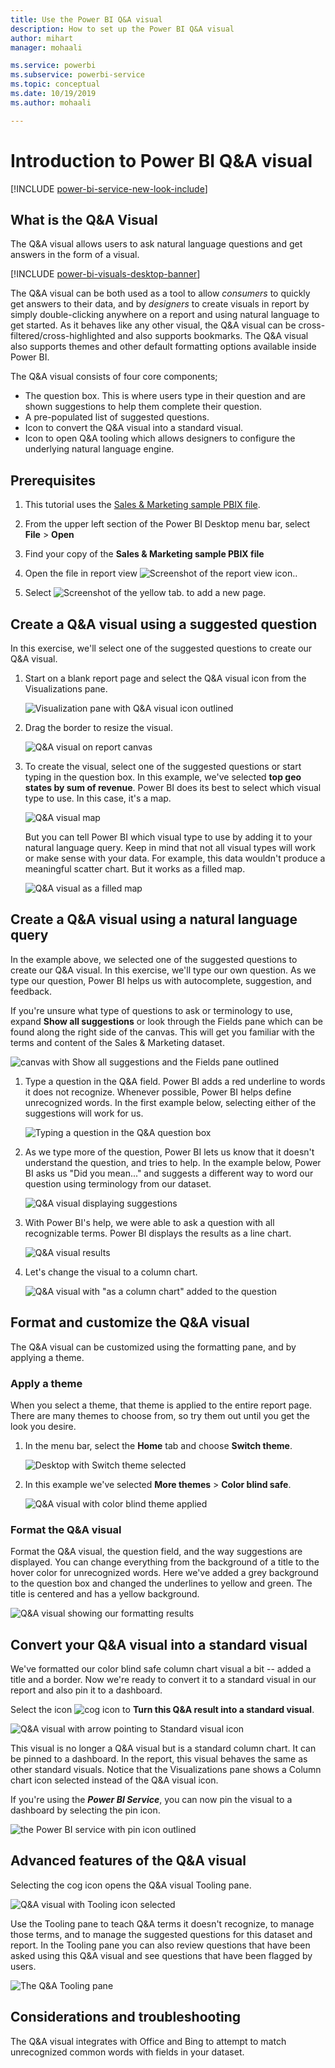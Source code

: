 ```yaml
---
title: Use the Power BI Q&A visual
description: How to set up the Power BI Q&A visual
author: mihart
manager: mohaali

ms.service: powerbi
ms.subservice: powerbi-service
ms.topic: conceptual
ms.date: 10/19/2019
ms.author: mohaali

---
```

# Introduction to Power BI Q&A visual

[!INCLUDE [power-bi-service-new-look-include](../includes/power-bi-service-new-look-include.md)]

## What is the Q&A Visual

The Q&A visual allows users to ask natural language questions and get answers in the form of a visual. 

<!--![Q&A Visual Walkthrough](../natural-language/media/qna-visual-walkthrough.gif) -->

[!INCLUDE [power-bi-visuals-desktop-banner](../includes/power-bi-visuals-desktop-banner.md)]

The Q&A visual can be both used as a tool to allow *consumers* to quickly get answers to their data, and by *designers* to create visuals in report by simply double-clicking anywhere on a report and using natural language to get started. As it behaves like any other visual, the Q&A visual can be cross-filtered/cross-highlighted and also supports bookmarks. The Q&A visual also supports themes and other default formatting options available inside Power BI.

The Q&A visual consists of four core components;

- The question box. This is where users type in their question and are shown suggestions to help them complete their question.
- A pre-populated list of suggested questions.
- Icon to convert the Q&A visual into a standard visual. 
- Icon to open Q&A tooling which allows designers to configure the underlying natural language engine.

## Prerequisites

1. This tutorial uses the [Sales & Marketing sample PBIX file](http://download.microsoft.com/download/9/7/6/9767913A-29DB-40CF-8944-9AC2BC940C53/Sales%20and%20Marketing%20Sample%20PBIX.pbix). 

1. From the upper left section of the Power BI Desktop menu bar, select **File** > **Open**
   
2. Find your copy of the **Sales & Marketing sample PBIX file**

1. Open the file in report view ![Screenshot of the report view icon.](media/power-bi-visualization-kpi/power-bi-report-view.png).

1. Select ![Screenshot of the yellow tab.](media/power-bi-visualization-kpi/power-bi-yellow-tab.png) to add a new page.


<!--If you see an error when creating a Q&A visual, be sure to check out the [limitations](../natural-language/qna-limitations.md) section to see if the datasource configuration is supported.-->

## Create a Q&A visual using a suggested question
In this exercise, we'll select one of the suggested questions to create our Q&A visual. 

1. Start on a blank report page and select the Q&A visual icon from the Visualizations pane.

    ![Visualization pane with Q&A visual icon outlined](media/power-bi-visualization-q-and-a/power-bi-icon.png)

2. Drag the border to resize the visual.

    ![Q&A visual on report canvas](media/power-bi-visualization-q-and-a/power-bi-qna.png)

3. To create the visual, select one of the suggested questions or start typing in the question box. In this example, we've selected **top geo states by sum of revenue**. Power BI does its best to select which visual type to use. In this case, it's a map.

    ![Q&A visual map](media/power-bi-visualization-q-and-a/power-bi-map.png)

    But you can tell Power BI which visual type to use by adding it to your natural language query. Keep in mind that not all visual types will work or make sense with your data. For example, this data wouldn't produce a meaningful scatter chart. But it works as a filled map.

    ![Q&A visual as a filled map](media/power-bi-visualization-q-and-a/power-bi-specify-map.png)

## Create a Q&A visual using a natural language query
In the example above, we selected one of the suggested questions to create our Q&A visual.  In this exercise, we'll type our own question. As we type our question, Power BI helps us with autocomplete, suggestion, and feedback.

If you're unsure what type of questions to ask or terminology to use, expand **Show all suggestions** or look through the Fields pane which can be found along the right side of the canvas. This will get you familiar with the terms and content of the Sales & Marketing dataset.

![canvas with Show all suggestions and the Fields pane outlined](media/power-bi-visualization-q-and-a/power-bi-terminology.png)


1. Type a question in the Q&A field. Power BI adds a red underline to words it does not recognize. Whenever possible, Power BI helps define unrecognized words.  In the first example below, selecting either of the suggestions will work for us.  

    ![Typing a question in the Q&A question box](media/power-bi-visualization-q-and-a/power-bi-red-suggest.png)

2. As we type more of the question, Power BI lets us know that it doesn't understand the question, and tries to help. In the example below, Power BI asks us "Did you mean..." and suggests a different way to word our question using terminology from our dataset. 

    ![Q&A visual displaying suggestions](media/power-bi-visualization-q-and-a/power-bi-define.png)

5. With Power BI's help, we were able to ask a question with all recognizable terms. Power BI displays the results as a line chart. 

    ![Q&A visual results](media/power-bi-visualization-q-and-a/power-bi-type.png)


6. Let's change the visual to a column chart. 

    ![Q&A visual with "as a column chart" added to the question](media/power-bi-visualization-q-and-a/power-bi-specify-visual.png)

## Format and customize the Q&A visual
The Q&A visual can be customized using the formatting pane, and by applying a theme. 

### Apply a theme
When you select a theme, that theme is applied to the entire report page. There are many themes to choose from, so try them out until you get the look you desire. 

1. In the menu bar, select the **Home** tab and choose **Switch theme**. 

    ![Desktop with Switch theme selected](media/power-bi-visualization-q-and-a/power-bi-themes.png)

    
    
2. In this example we've selected **More themes** > **Color blind safe**.

    ![Q&A visual with color blind theme applied](media/power-bi-visualization-q-and-a/power-bi-color-blind.png)

### Format the Q&A visual
Format the Q&A visual, the question field, and the way suggestions are displayed. You can change everything from the background of a title to the hover color for unrecognized words. Here we've added a grey background to the question box and changed the underlines to yellow and green. The title is centered and has a yellow background. 

![Q&A visual showing our formatting results](media/power-bi-visualization-q-and-a/power-bi-q-and-a-format.png)

## Convert your Q&A visual into a standard visual
We've formatted our color blind safe column chart visual a bit -- added a title and a border. Now we're ready to convert it to a standard visual in our report and also pin it to a dashboard.

Select the icon ![cog icon](media/power-bi-visualization-q-and-a/power-bi-convert-icon.png) to **Turn this Q&A result into a standard visual**.

![Q&A visual with arrow pointing to Standard visual icon](media/power-bi-visualization-q-and-a/power-bi-visual-convert.png)

This visual is no longer a Q&A visual but is a standard column chart. It can be pinned to a dashboard. In the report, this visual behaves the same as other standard visuals. Notice that the Visualizations pane shows a Column chart icon selected instead of the Q&A visual icon.

If you're using the ***Power BI Service***, you can now pin the visual to a dashboard by selecting the pin icon. 


![the Power BI service with pin icon outlined](media/power-bi-visualization-q-and-a/power-bi-pin.png)


## Advanced features of the Q&A visual
Selecting the cog icon opens the Q&A visual Tooling pane. 

![Q&A visual with Tooling icon selected](media/power-bi-visualization-q-and-a/power-bi-q-and-a-tooling.png)

Use the Tooling pane to teach Q&A terms it doesn't recognize, to manage those terms, and to manage the suggested questions for this dataset and report. In the Tooling pane you can also review questions that have been asked using this Q&A visual and see questions that have been flagged by users. <!--To learn more, see [Q&A Tooling into](../natural-language/qnaa-tooling-intro.md) -->

![The Q&A Tooling pane](media/power-bi-visualization-q-and-a/power-bi-q-and-a-tooling-pane.png)

## Considerations and troubleshooting
The Q&A visual integrates with Office and Bing to attempt to match unrecognized common words with fields in your dataset.  

<!--## Next steps

There are a variety of ways you can integrate natural language. For more information, see the following articles:

* [Q&A Tooling](../natural-language/qna-tooling-intro.md)
* [Q&A Best Practices](../natural-language/qna-best-practices.md) -->
